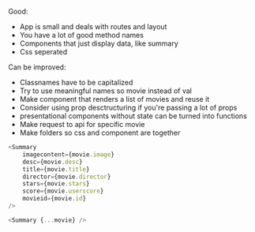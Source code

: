 Good:

- App is small and deals with routes and layout
- You have a lot of good method names
- Components that just display data, like summary
- Css seperated


Can be improved:

- Classnames have to be capitalized
- Try to use meaningful names so movie instead of val
- Make component that renders a list of movies and reuse it
- Consider using prop desctructuring if you're passing a lot of props
- presentational components without state can be turned into functions
- Make request to api for specific movie
- Make folders so css and component are together

```javascript
<Summary
	imagecontent={movie.image}
	desc={movie.desc}
	title={movie.title}
	director={movie.director}
	stars={movie.stars}
	score={movie.userscore}
	movieid={movie.id}
/>
```

```javascript
<Summary {...movie} />
```
